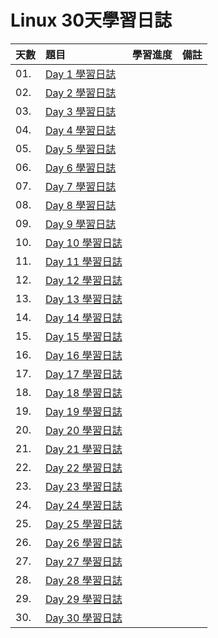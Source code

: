 # Linux 30天學習日誌

天數 | 題目 | 學習進度 | 備註 
| :- | :- | :- | :- |
| 01. | [Day 1 學習日誌](https://ithelp.ithome.com.tw/articles/10199649) | | 
| 02. | [Day 2 學習日誌](https://ithelp.ithome.com.tw/articles/10199739) | | 
| 03. | [Day 3 學習日誌](https://ithelp.ithome.com.tw/articles/10199749) | | 
| 04. | [Day 4 學習日誌](https://ithelp.ithome.com.tw/articles/10199892) | | 
| 05. | [Day 5 學習日誌](https://ithelp.ithome.com.tw/articles/10200011) | | 
| 06. | [Day 6 學習日誌](https://ithelp.ithome.com.tw/articles/10200102) | | 
| 07. | [Day 7 學習日誌](https://ithelp.ithome.com.tw/articles/10200224) | | 
| 08. | [Day 8 學習日誌](https://ithelp.ithome.com.tw/articles/10200347) | | 
| 09. | [Day 9 學習日誌](https://ithelp.ithome.com.tw/articles/10200434) | | 
| 10. | [Day 10 學習日誌](https://ithelp.ithome.com.tw/articles/10200574) | | 
| 11. | [Day 11 學習日誌](https://ithelp.ithome.com.tw/articles/10200790) | | 
| 12. | [Day 12 學習日誌](https://ithelp.ithome.com.tw/articles/10200824) | | 
| 13. | [Day 13 學習日誌](https://ithelp.ithome.com.tw/articles/10200991) | | 
| 14. | [Day 14 學習日誌](https://ithelp.ithome.com.tw/articles/10201098) | | 
| 15. | [Day 15 學習日誌](https://ithelp.ithome.com.tw/articles/10201099) | | 
| 16. | [Day 16 學習日誌](https://ithelp.ithome.com.tw/articles/10201292) | | 
| 17. | [Day 17 學習日誌](https://ithelp.ithome.com.tw/articles/10201324) | | 
| 18. | [Day 18 學習日誌](https://ithelp.ithome.com.tw/articles/10201734) | | 
| 19. | [Day 19 學習日誌](https://ithelp.ithome.com.tw/articles/10201942) | | 
| 20. | [Day 20 學習日誌](https://ithelp.ithome.com.tw/articles/10202209) | | 
| 21. | [Day 21 學習日誌](https://ithelp.ithome.com.tw/articles/10202951) | | 
| 22. | [Day 22 學習日誌](https://ithelp.ithome.com.tw/articles/10203262) | | 
| 23. | [Day 23 學習日誌](https://ithelp.ithome.com.tw/articles/10204125) | | 
| 24. | [Day 24 學習日誌](https://ithelp.ithome.com.tw/articles/10204395) | | 
| 25. | [Day 25 學習日誌](https://ithelp.ithome.com.tw/articles/10204795) | | 
| 26. | [Day 26 學習日誌](https://ithelp.ithome.com.tw/articles/10205134) | | 
| 27. | [Day 27 學習日誌](https://ithelp.ithome.com.tw/articles/10205320) | | 
| 28. | [Day 28 學習日誌](https://ithelp.ithome.com.tw/articles/10205948) | | 
| 29. | [Day 29 學習日誌](https://ithelp.ithome.com.tw/articles/10205953) | | 
| 30. | [Day 30 學習日誌](https://ithelp.ithome.com.tw/articles/10205954) | | 
